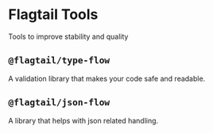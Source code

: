 # Flagtail Tools

Tools to improve stability and quality

## `@flagtail/type-flow`

A validation library that makes your code safe and readable.

## `@flagtail/json-flow`

A library that helps with json related handling.